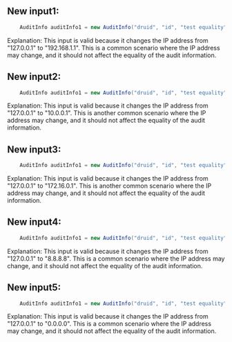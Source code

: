 ## New input1:
```java
    AuditInfo auditInfo1 = new AuditInfo("druid", "id", "test equality", "192.168.1.1");
```
Explanation: This input is valid because it changes the IP address from "127.0.0.1" to "192.168.1.1". This is a common scenario where the IP address may change, and it should not affect the equality of the audit information.

## New input2:
```java
    AuditInfo auditInfo1 = new AuditInfo("druid", "id", "test equality", "10.0.0.1");
```
Explanation: This input is valid because it changes the IP address from "127.0.0.1" to "10.0.0.1". This is another common scenario where the IP address may change, and it should not affect the equality of the audit information.

## New input3:
```java
    AuditInfo auditInfo1 = new AuditInfo("druid", "id", "test equality", "172.16.0.1");
```
Explanation: This input is valid because it changes the IP address from "127.0.0.1" to "172.16.0.1". This is another common scenario where the IP address may change, and it should not affect the equality of the audit information.

## New input4:
```java
    AuditInfo auditInfo1 = new AuditInfo("druid", "id", "test equality", "8.8.8.8");
```
Explanation: This input is valid because it changes the IP address from "127.0.0.1" to "8.8.8.8". This is a common scenario where the IP address may change, and it should not affect the equality of the audit information.

## New input5:
```java
    AuditInfo auditInfo1 = new AuditInfo("druid", "id", "test equality", "0.0.0.0");
```
Explanation: This input is valid because it changes the IP address from "127.0.0.1" to "0.0.0.0". This is a common scenario where the IP address may change, and it should not affect the equality of the audit information.

